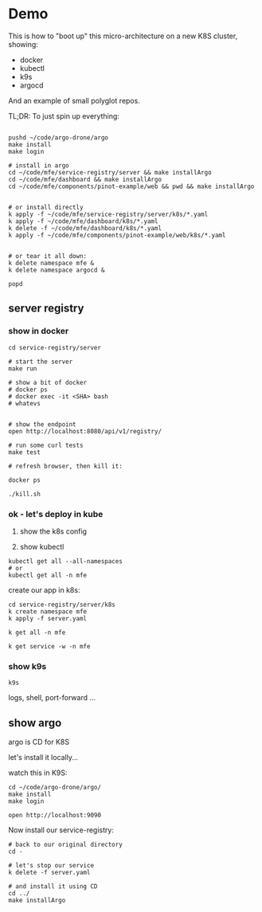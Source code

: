 # Demo

This is how to "boot up" this micro-architecture on a new K8S cluster, showing:
 * docker
 * kubectl
 * k9s
 * argocd

And an example of small polyglot repos.

TL;DR: To just spin up everything:
```

pushd ~/code/argo-drone/argo
make install
make login

# install in argo
cd ~/code/mfe/service-registry/server && make installArgo
cd ~/code/mfe/dashboard && make installArgo
cd ~/code/mfe/components/pinot-example/web && pwd && make installArgo


# or install directly
k apply -f ~/code/mfe/service-registry/server/k8s/*.yaml
k apply -f ~/code/mfe/dashboard/k8s/*.yaml
k delete -f ~/code/mfe/dashboard/k8s/*.yaml
k apply -f ~/code/mfe/components/pinot-example/web/k8s/*.yaml


# or tear it all down:
k delete namespace mfe & 
k delete namespace argocd &

popd
```

## server registry

### show in docker

```
cd service-registry/server

# start the server
make run

# show a bit of docker
# docker ps
# docker exec -it <SHA> bash
# whatevs


# show the endpoint
open http://localhost:8080/api/v1/registry/

# run some curl tests
make test

# refresh browser, then kill it:

docker ps

./kill.sh
```

### ok - let's deploy in kube

1. show the k8s config

2. show kubectl

```
kubectl get all --all-namespaces
# or 
kubectl get all -n mfe
```

create our app in k8s:

```
cd service-registry/server/k8s 
k create namespace mfe
k apply -f server.yaml

k get all -n mfe 

k get service -w -n mfe 

```

### show k9s
```
k9s
```

logs, shell, port-forward ...

## show argo

argo is CD for K8S


let's install it locally...

watch this in K9S:

```
cd ~/code/argo-drone/argo/
make install
make login

open http://localhost:9090
```

Now install our service-registry:

```
# back to our original directory
cd - 

# let's stop our service
k delete -f server.yaml

# and install it using CD
cd ../
make installArgo
```